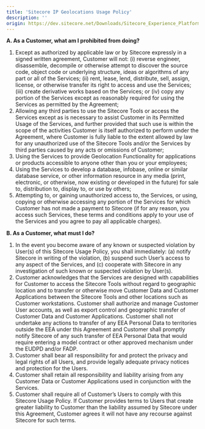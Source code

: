 ```yaml
---
title: 'Sitecore IP Geolocations Usage Policy'
description: ''
origin: https://dev.sitecore.net/Downloads/Sitecore_Experience_Platform/Sitecore_IP_Geolocation_Usage_Policy
---
```


**A. As a Customer, what am I prohibited from doing?**

1.  Except as authorized by applicable law or by Sitecore expressly in a signed written agreement, Customer will not: (i) reverse engineer, disassemble, decompile or otherwise attempt to discover the source code, object code or underlying structure, ideas or algorithms of any part or all of the Services; (ii) rent, lease, lend, distribute, sell, assign, license, or otherwise transfer its right to access and use the Services; (iii) create derivative works based on the Services; or (iv) copy any portion of the Services except as reasonably required for using the Services as permitted by the Agreement;
2.  Allowing any third parties to use the Sitecore Tools or access the Services except as is necessary to assist Customer in its Permitted Usage of the Services, and further provided that such use is within the scope of the activities Customer is itself authorized to perform under the Agreement, where Customer is fully liable to the extent allowed by law for any unauthorized use of the Sitecore Tools and/or the Services by third parties caused by any acts or omissions of Customer;
3.  Using the Services to provide Geolocation Functionality for applications or products accessible to anyone other than you or your employees;
4.  Using the Services to develop a database, infobase, online or similar database service, or other information resource in any media (print, electronic, or otherwise, now existing or developed in the future) for sale to, distribution to, display to, or use by others;
5.  Attempting to, or gaining unauthorized access to, the Services, or using, copying or otherwise accessing any portion of the Services for which Customer has not made a payment to Sitecore (if for any reason, you access such Services, these terms and conditions apply to your use of the Services and you agree to pay all applicable charges).

**B. As a Customer, what must I do?**

1.  In the event you become aware of any known or suspected violation by User(s) of this Sitecore Usage Policy, you shall immediately: (a) notify Sitecore in writing of the violation, (b) suspend such User’s access to any aspect of the Services, and (c) cooperate with Sitecore in any investigation of such known or suspected violation by User(s).
2.  Customer acknowledges that the Services are designed with capabilities for Customer to access the Sitecore Tools without regard to geographic location and to transfer or otherwise move Customer Data and Customer Applications between the Sitecore Tools and other locations such as Customer workstations. Customer shall authorize and manage Customer User accounts, as well as export control and geographic transfer of Customer Data and Customer Applications. Customer shall not undertake any actions to transfer of any EEA Personal Data to territories outside the EEA under this Agreement and Customer shall promptly notify Sitecore of any such transfer of EEA Personal Data that would require entering a model contract or other approved mechanism under the EUDPD and/or FADP.
3.  Customer shall bear all responsibility for and protect the privacy and legal rights of all Users, and provide legally adequate privacy notices and protection for the Users.
4.  Customer shall retain all responsibility and liability arising from any Customer Data or Customer Applications used in conjunction with the Services.
5.  Customer shall require all of Customer’s Users to comply with this Sitecore Usage Policy. If Customer provides terms to Users that create greater liability to Customer than the liability assumed by Sitecore under this Agreement, Customer agrees it will not have any recourse against Sitecore for such terms.
